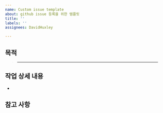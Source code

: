 ```yaml
---
name: Custom issue template
about: github issue 등록을 위한 템플릿
title: ''
labels: ''
assignees: DavidHuxley

---
```


## 목적
> ** **
## 작업 상세 내용
-
## 참고 사항
